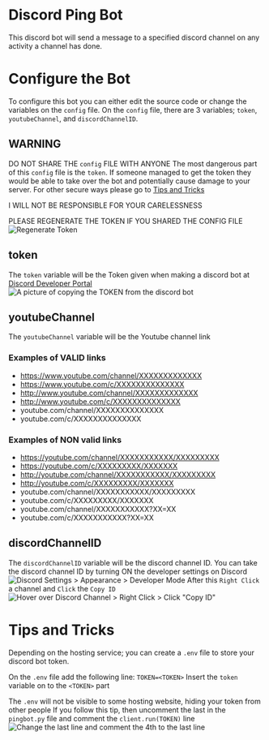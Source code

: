 # Discord Ping Bot
This discord bot will send a message to a specified discord channel on any activity a channel has done.

# Configure the Bot
To configure this bot you can either edit the source code or change the variables on the `config` file.
On the `config` file, there are 3 variables; `token`, `youtubeChannel`, and `discordChannelID`.

## WARNING
DO NOT SHARE THE `config` FILE WITH ANYONE
The most dangerous part of this `config` file is the `token`.
If someone managed to get the token they would be able to take over the bot
and potentially cause damage to your server.
For other secure ways please go to [Tips and Tricks](#Tips-and-Tricks)

I WILL NOT BE RESPONSIBLE FOR YOUR CARELESSNESS

PLEASE REGENERATE THE TOKEN IF YOU SHARED THE CONFIG FILE
![Regenerate Token](https://i.imgur.com/esXmrEr.png)


## token 
The `token` variable will be the Token given when making a discord bot at [Discord Developer Portal](https://discord.com/developers/applications)
![A picture of copying the TOKEN from the discord bot](https://i.imgur.com/lsV4c9J.png)

## youtubeChannel
The `youtubeChannel` variable will be the Youtube channel link

### Examples of VALID links
- https://www.youtube.com/channel/XXXXXXXXXXXXX
- https://www.youtube.com/c/XXXXXXXXXXXXXX
- http://www.youtube.com/channel/XXXXXXXXXXXXX
- http://www.youtube.com/c/XXXXXXXXXXXXXX
- youtube.com/channel/XXXXXXXXXXXXXX
- youtube.com/c/XXXXXXXXXXXXXX

### Examples of NON valid links
- https://youtube.com/channel/XXXXXXXXXXX/XXXXXXXXX
- https://youtube.com/c/XXXXXXXXX/XXXXXXX
- http://youtube.com/channel/XXXXXXXXXXX/XXXXXXXXX
- http://youtube.com/c/XXXXXXXXX/XXXXXXX
- youtube.com/channel/XXXXXXXXXXX/XXXXXXXXX
- youtube.com/c/XXXXXXXXX/XXXXXXX
- youtube.com/channel/XXXXXXXXXXX?XX=XX
- youtube.com/c/XXXXXXXXXXX?XX=XX

## discordChannelID
The `discordChannelID` variable will be the discord channel ID.
You can take the discord channel ID by turning ON the developer settings on Discord
![Discord Settings > Appearance > Developer Mode](https://i.imgur.com/eFfNC47.png)
After this `Right Click` a channel and `Click` the `Copy ID`
![Hover over Discord Channel > Right Click > Click "Copy ID"](https://i.imgur.com/fOY8keT.png)

# Tips and Tricks
Depending on the hosting service; you can create a `.env` file to store your discord bot token.

On the `.env` file add the following line:
`TOKEN=<TOKEN>`
Insert the `token` variable on to the `<TOKEN>` part

The `.env` will not be visible to some hosting website, hiding your token from other people
If you follow this tip, then uncomment the last in the `pingbot.py` file and comment the `client.run(TOKEN)` line
![Change the last line and comment the 4th to the last line](https://i.imgur.com/VBsERF4.png)
